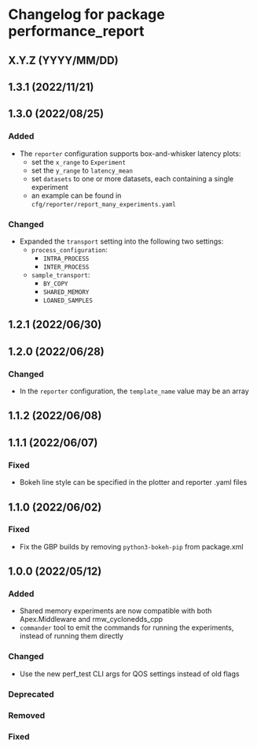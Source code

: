 # Changelog for package performance_report

## X.Y.Z (YYYY/MM/DD)

## 1.3.1 (2022/11/21)

## 1.3.0 (2022/08/25)

### Added
- The `reporter` configuration supports box-and-whisker latency plots:
   - set the `x_range` to `Experiment`
   - set the `y_range` to `latency_mean`
   - set `datasets` to one or more datasets, each containing a single experiment
   - an example can be found in `cfg/reporter/report_many_experiments.yaml`
### Changed
- Expanded the `transport` setting into the following two settings:
   - `process_configuration`:
      - `INTRA_PROCESS`
      - `INTER_PROCESS`
   - `sample_transport`:
      - `BY_COPY`
      - `SHARED_MEMORY`
      - `LOANED_SAMPLES`

## 1.2.1 (2022/06/30)

## 1.2.0 (2022/06/28)

### Changed
- In the `reporter` configuration, the `template_name` value may be an array

## 1.1.2 (2022/06/08)

## 1.1.1 (2022/06/07)

### Fixed
- Bokeh line style can be specified in the plotter and reporter .yaml files

## 1.1.0 (2022/06/02)

### Fixed
- Fix the GBP builds by removing `python3-bokeh-pip` from package.xml

## 1.0.0 (2022/05/12)

### Added
- Shared memory experiments are now compatible with both Apex.Middleware and rmw_cyclonedds_cpp
- `commander` tool to emit the commands for running the experiments, instead of running them directly
### Changed
- Use the new perf_test CLI args for QOS settings instead of old flags
### Deprecated
### Removed
### Fixed

